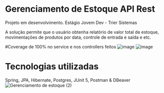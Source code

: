 # Gerenciamento de Estoque API Rest
Projeto em desenvolvimento. Estágio Jovem Dev - Trier Sistemas

A solução permite que o usuário obtenha relatório de valor total de estoque, movimentações de produtos por data, controle de entrada e saída e etc.

#Coverage de 100% no service e nos controllers feitos
![image](https://github.com/viniciustvf/GerenciamentoEstoque-REST-API/assets/86335578/ec2c7a73-828b-44c4-91f8-a0065e34fb9b)
![image](https://github.com/viniciustvf/GerenciamentoEstoque-REST-API/assets/86335578/1e537c43-f99e-4813-a8b3-de2f9a125326)

# Tecnologias utilizadas 
Spring, JPA, Hibernate, Postgres, JUnit 5, Postman & DBeaver
![Gerenciamento de estoque (2)](https://github.com/viniciustvf/GerenciamentoEstoque-REST-API/assets/86335578/b78ae6bf-84e3-410a-bba3-f6e41de16288)



